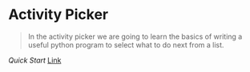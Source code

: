 # Activity Picker
> In the activity picker we are going to learn the basics of writing a useful python program to select what to do next from a list.

*Quick Start* [Link](outline.md)
